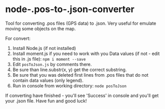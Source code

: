 # node-.pos-to-.json-converter
Tool for converting .pos files (GPS data) to .json. Very useful for emulate moving some objects on the map. 


For convert:
1. Install Node.js (if not installed)
2. Install moment.js if you need to work with you Data values (if not - edit this in .js file): 
`npm i moment --save`
3. Edit `posToJson.js` by comments there. 
4. Be sure than line.substr(x, y) get the correct substring. 
5. Be sure that you was deleted first lines from .pos files that do not contain data values (only legend). 
6. Run in console from working directory: `node posToJson`

If converting have finished - you'll see 'Success' in console and you'll get your .json file.
Have fun and good luck!
